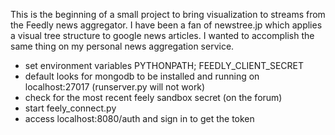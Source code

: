 This is the beginning of a small project to bring visualization to streams from the Feedly news aggregator. I have been a fan of newstree.jp which applies a visual tree structure to google news articles. I wanted to accomplish the same thing on my personal news aggregation service.

- set environment variables PYTHONPATH; FEEDLY_CLIENT_SECRET
- default looks for mongodb to be installed and running on localhost:27017 (runserver.py will not work)
- check for the most recent feely sandbox secret (on the forum)
- start feely_connect.py
- access localhost:8080/auth and sign in to get the token


